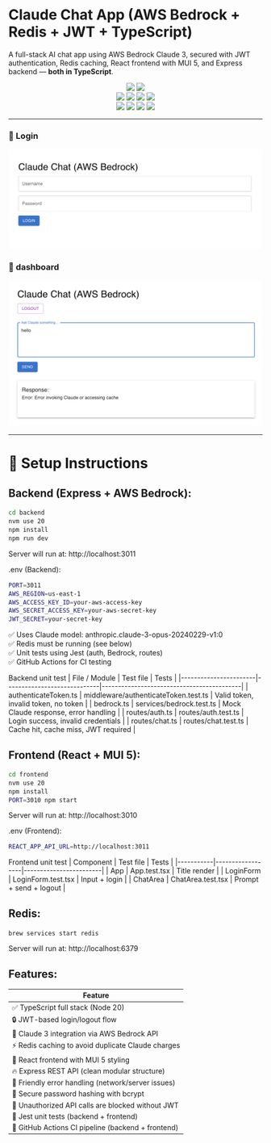 # Claude Chat App (AWS Bedrock + Redis + JWT + TypeScript)

A full-stack AI chat app using AWS Bedrock Claude 3, secured with JWT authentication, Redis caching, React frontend with MUI 5, and Express backend — **both in TypeScript**.

<div align="center">
  <img src="https://img.shields.io/badge/react-%2320232a.svg?style=for-the-badge&logo=react&logoColor=%2361DAFB" />
  <img src="https://img.shields.io/badge/MUI-%230081CB.svg?style=for-the-badge&logo=mui&logoColor=white" />
</div>
<div align="center">
  <img src="https://img.shields.io/badge/node.js-6DA55F?style=for-the-badge&logo=node.js&logoColor=white" />
  <img src="https://img.shields.io/badge/express-%23404d59.svg?style=for-the-badge&logo=express&logoColor=white" />
  <img src="https://img.shields.io/badge/aws-bedrock-orange?style=for-the-badge&logo=amazonaws&logoColor=white" />
  <img src="https://img.shields.io/badge/redis-%23DD0031.svg?style=for-the-badge&logo=redis&logoColor=white" />
</div>
<div align="center">
  <img src="https://img.shields.io/badge/typescript-%23007ACC.svg?style=for-the-badge&logo=typescript&logoColor=white" />
  <img src="https://img.shields.io/badge/-jest-%23C21325?style=for-the-badge&logo=jest&logoColor=white" />
  <img src="https://img.shields.io/badge/JWT-black?style=for-the-badge&logo=JSON%20web%20tokens" />
  <img src="https://img.shields.io/badge/github%20actions-%232671E5.svg?style=for-the-badge&logo=githubactions&logoColor=white" />
</div>

---
### 🔐 Login
<img src="./login.png" />

### 🤖 dashboard
<img src="./dashboard.png" />

---

# 🚀 Setup Instructions

## Backend (Express + AWS Bedrock): 

```bash
cd backend
nvm use 20
npm install
npm run dev
```

Server will run at:
http://localhost:3011

.env (Backend): 
```bash
PORT=3011
AWS_REGION=us-east-1
AWS_ACCESS_KEY_ID=your-aws-access-key
AWS_SECRET_ACCESS_KEY=your-aws-secret-key
JWT_SECRET=your-secret-key
```
✅ Uses Claude model: anthropic.claude-3-opus-20240229-v1:0    
✅ Redis must be running (see below)  
✅ Unit tests using Jest (auth, Bedrock, routes)  
✅ GitHub Actions for CI testing  

Backend unit test
| File / Module         | Test file                    | Tests                                     |
|-----------------------|-----------------------------|-------------------------------------------|
| authenticateToken.ts  | middleware/authenticateToken.test.ts | Valid token, invalid token, no token |
| bedrock.ts            | services/bedrock.test.ts    | Mock Claude response, error handling      |
| routes/auth.ts        | routes/auth.test.ts         | Login success, invalid credentials        |
| routes/chat.ts        | routes/chat.test.ts         | Cache hit, cache miss, JWT required       |



## Frontend (React + MUI 5): 
```bash
cd frontend
nvm use 20
npm install
PORT=3010 npm start
```

Server will run at:
http://localhost:3010

.env (Frontend): 
```bash
REACT_APP_API_URL=http://localhost:3011
```

Frontend unit test
| Component | Test file         | Tests                  |
|-----------|------------------|------------------------|
| App       | App.test.tsx     | Title render           |
| LoginForm | LoginForm.test.tsx | Input + login        |
| ChatArea  | ChatArea.test.tsx  | Prompt + send + logout |

## Redis:  
`brew services start redis`

Server will run at:
http://localhost:6379

## Features:  

| Feature |
|---------|
| ✅ TypeScript full stack (Node 20) |
| 🔒 JWT-based login/logout flow |
| 🤖 Claude 3 integration via AWS Bedrock API |
| ⚡ Redis caching to avoid duplicate Claude charges |
| 💎 React frontend with MUI 5 styling |
| 🔥 Express REST API (clean modular structure) |
| 🧠 Friendly error handling (network/server issues) |
| 🔑 Secure password hashing with bcrypt |
| 🚫 Unauthorized API calls are blocked without JWT |
| 🧪 Jest unit tests (backend + frontend) |
| 🤖 GitHub Actions CI pipeline (backend + frontend) |





